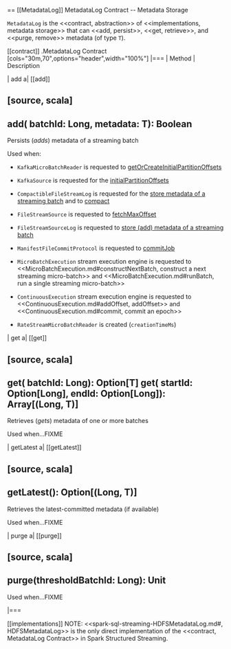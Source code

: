 == [[MetadataLog]] MetadataLog Contract -- Metadata Storage

`MetadataLog` is the <<contract, abstraction>> of <<implementations, metadata storage>> that can <<add, persist>>, <<get, retrieve>>, and <<purge, remove>> metadata (of type `T`).

[[contract]]
.MetadataLog Contract
[cols="30m,70",options="header",width="100%"]
|===
| Method
| Description

| add
a| [[add]]

[source, scala]
----
add(
  batchId: Long,
  metadata: T): Boolean
----

Persists (_adds_) metadata of a streaming batch

Used when:

* `KafkaMicroBatchReader` is requested to [getOrCreateInitialPartitionOffsets](datasources/kafka/KafkaMicroBatchReader.md#getOrCreateInitialPartitionOffsets)

* `KafkaSource` is requested for the [initialPartitionOffsets](datasources/kafka/KafkaSource.md#initialPartitionOffsets)

* `CompactibleFileStreamLog` is requested for the [store metadata of a streaming batch](CompactibleFileStreamLog.md#add) and to [compact](CompactibleFileStreamLog.md#compact)

* `FileStreamSource` is requested to [fetchMaxOffset](datasources/file/FileStreamSource.md#fetchMaxOffset)

* `FileStreamSourceLog` is requested to [store (add) metadata of a streaming batch](datasources/file/FileStreamSourceLog.md#add)

* `ManifestFileCommitProtocol` is requested to [commitJob](datasources/file/ManifestFileCommitProtocol.md#commitJob)

* `MicroBatchExecution` stream execution engine is requested to <<MicroBatchExecution.md#constructNextBatch, construct a next streaming micro-batch>> and <<MicroBatchExecution.md#runBatch, run a single streaming micro-batch>>

* `ContinuousExecution` stream execution engine is requested to <<ContinuousExecution.md#addOffset, addOffset>> and <<ContinuousExecution.md#commit, commit an epoch>>

* `RateStreamMicroBatchReader` is created (`creationTimeMs`)

| get
a| [[get]]

[source, scala]
----
get(
  batchId: Long): Option[T]
get(
  startId: Option[Long],
  endId: Option[Long]): Array[(Long, T)]
----

Retrieves (_gets_) metadata of one or more batches

Used when...FIXME

| getLatest
a| [[getLatest]]

[source, scala]
----
getLatest(): Option[(Long, T)]
----

Retrieves the latest-committed metadata (if available)

Used when...FIXME

| purge
a| [[purge]]

[source, scala]
----
purge(thresholdBatchId: Long): Unit
----

Used when...FIXME

|===

[[implementations]]
NOTE: <<spark-sql-streaming-HDFSMetadataLog.md#, HDFSMetadataLog>> is the only direct implementation of the <<contract, MetadataLog Contract>> in Spark Structured Streaming.
